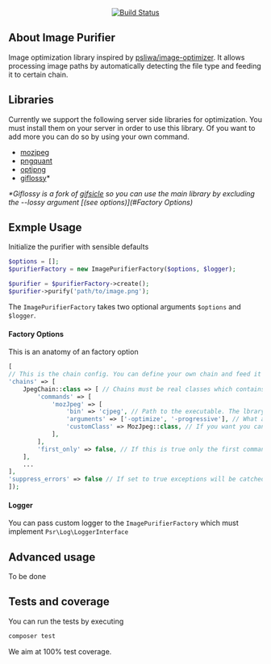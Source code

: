 <p align="center">
<a href="https://travis-ci.org/despark/image-purify"><img src="https://travis-ci.org/despark/image-purify.svg" alt="Build Status"></a>
</p>

## About Image Purifier
Image optimization library inspired by [psliwa/image-optimizer](https://github.com/psliwa/image-optimizer).
It allows processing image paths by automatically detecting the file type and feeding it to certain chain.

## Libraries
Currently we support the following server side libraries for optimization. You must install them on your server in order to use this library.
Of you want to add more you can do so by using your own command.
- [mozjpeg](https://github.com/mozilla/mozjpeg)
- [pngquant](https://pngquant.org/)
- [optipng](http://optipng.sourceforge.net/)
- [giflossy](https://github.com/pornel/giflossy)*

<em>\*Giflossy is a fork of [gifsicle](https://www.lcdf.org/gifsicle/) so you can use the main library by excluding the --lossy argument [(see options)](#Factory Options)</em>

## Exmple Usage
Initialize the purifier with sensible defaults
```php
$options = [];
$purifierFactory = new ImagePurifierFactory($options, $logger);

$purifier = $purifierFactory->create();
$purifier->purify('path/to/image.png');
```

The `ImagePurifierFactory` takes two optional arguments `$options` and `$logger`.

#### Factory Options 
This is an anatomy of an factory option
```php
[
// This is the chain config. You can define your own chain and feed it commands
'chains' => [
    JpegChain::class => [ // Chains must be real classes which contains commands to be executed
        'commands' => [
            'mozJpeg' => [
                'bin' => 'cjpeg', // Path to the executable. The lbrary tries to resolve it itself
                'arguments' => ['-optimize', '-progressive'], // What arguments to run
                'customClass' => MozJpeg::class, // If you want you can give custom class that must implements our CommandInterface
            ],
        ],
        'first_only' => false, // If this is true only the first command will be executed
    ],
    ...
],
'suppress_errors' => false // If set to true exceptions will be catched and only logs will be written,
]);
```

#### Logger
You can pass custom logger to the `ImagePurifierFactory` which must implement `Psr\Log\LoggerInterface`

## Advanced usage
To be done

## Tests and coverage
You can run the tests by executing 
```bash
composer test
```

We aim at 100% test coverage.
